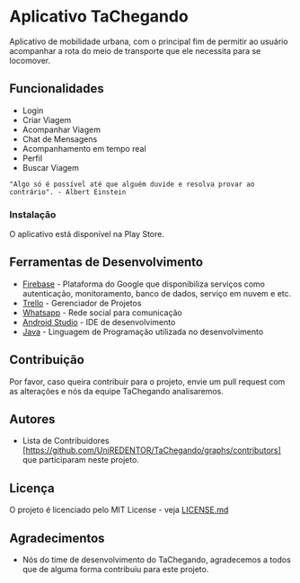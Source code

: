 # Aplicativo TaChegando

Aplicativo de mobilidade urbana, com o principal fim de permitir ao usuário acompanhar a rota do meio de transporte
que ele necessita para se locomover.


## Funcionalidades

- Login
- Criar Viagem
- Acompanhar Viagem
- Chat de Mensagens
- Acompanhamento em tempo real
- Perfil
- Buscar Viagem

```
"Algo só é possível até que alguém duvide e resolva provar ao contrário". - Albert Einstein
```

### Instalação

O aplicativo está disponível na Play Store.

## Ferramentas de Desenvolvimento

* [Firebase](http://https://firebase.google.com/) - Plataforma do Google que disponibiliza serviços como autenticação, monitoramento, banco de dados, serviço em nuvem e etc.
* [Trello](https://trello.com/) - Gerenciador de Projetos
* [Whatsapp](https://whatsapp.com/) - Rede social para comunicação
* [Android Studio](https://https://developer.android.com/studio/) - IDE de desenvolvimento
* [Java](https://https://www.java.com/en/) - Linguagem de Programação utilizada no desenvolvimento

## Contribuição

Por favor, caso queira contribuir para o projeto, envie um pull request com as alterações e nós da equipe TaChegando analisaremos.

## Autores

* Lista de Contribuidores [https://github.com/UniREDENTOR/TaChegando/graphs/contributors] que participaram neste projeto.

## Licença

O projeto é licenciado pelo MIT License - veja [LICENSE.md](LICENSE.md)

## Agradecimentos

* Nós do time de desenvolvimento do TaChegando, agradecemos a todos que de alguma forma contribuiu para este projeto.

